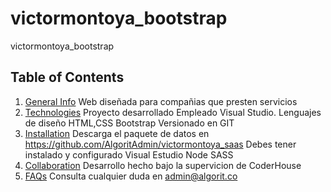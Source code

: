 # victormontoya_bootstrap
victormontoya_bootstrap
## Table of Contents
1. [General Info](#general-info)
Web diseñada para compañias que presten servicios
2. [Technologies](#technologies)
Proyecto desarrollado Empleado Visual Studio. 
Lenguajes de diseño HTML,CSS
Bootstrap
Versionado en GIT
3. [Installation](#installation)
Descarga el paquete de datos en 
https://github.com/AlgoritAdmin/victormontoya_saas
Debes tener instalado y configurado
Visual Estudio
Node
SASS
4. [Collaboration](#collaboration)
Desarrollo hecho bajo la supervicion de CoderHouse
5. [FAQs](#faqs)
Consulta cualquier duda en admin@algorit.co
